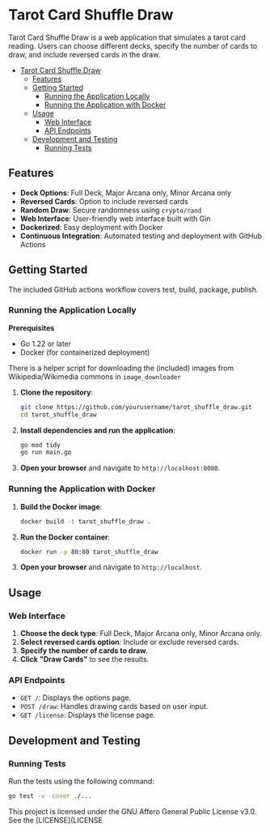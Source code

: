 # Tarot Card Shuffle Draw

Tarot Card Shuffle Draw is a web application that simulates a tarot card reading. Users can choose different decks, specify the number of cards to draw, and include reversed cards in the draw.

- [Tarot Card Shuffle Draw](#tarot-card-shuffle-draw)
  - [Features](#features)
  - [Getting Started](#getting-started)
    - [Running the Application Locally](#running-the-application-locally)
    - [Running the Application with Docker](#running-the-application-with-docker)
  - [Usage](#usage)
    - [Web Interface](#web-interface)
    - [API Endpoints](#api-endpoints)
  - [Development and Testing](#development-and-testing)
    - [Running Tests](#running-tests)

## Features

- **Deck Options**: Full Deck, Major Arcana only, Minor Arcana only
- **Reversed Cards**: Option to include reversed cards
- **Random Draw**: Secure randomness using `crypto/rand`
- **Web Interface**: User-friendly web interface built with Gin
- **Dockerized**: Easy deployment with Docker
- **Continuous Integration**: Automated testing and deployment with GitHub Actions

## Getting Started

The included GitHub actions workflow covers test, build, package, publish.

### Running the Application Locally

**Prerequisites**

- Go 1.22 or later
- Docker (for containerized deployment)

There is a helper script for downloading the (included) images from Wikipedia/Wikimedia commons in `image_downloader`

1. **Clone the repository**:

    ```sh
    git clone https://github.com/yourusername/tarot_shuffle_draw.git
    cd tarot_shuffle_draw
    ```

2. **Install dependencies and run the application**:

    ```sh
    go mod tidy
    go run main.go
    ```

3. **Open your browser** and navigate to `http://localhost:8080`.

### Running the Application with Docker

1. **Build the Docker image**:

    ```sh
    docker build -t tarot_shuffle_draw .
    ```

2. **Run the Docker container**:

    ```sh
    docker run -p 80:80 tarot_shuffle_draw
    ```

3. **Open your browser** and navigate to `http://localhost`.

## Usage

### Web Interface

1. **Choose the deck type**: Full Deck, Major Arcana only, Minor Arcana only.
2. **Select reversed cards option**: Include or exclude reversed cards.
3. **Specify the number of cards to draw**.
4. **Click "Draw Cards"** to see the results.

### API Endpoints

- `GET /`: Displays the options page.
- `POST /draw`: Handles drawing cards based on user input.
- `GET /license`: Displays the license page.

## Development and Testing

### Running Tests

Run the tests using the following command:

```sh
go test -v -cover ./...
```

This project is licensed under the GNU Affero General Public License v3.0. See the [LICENSE](LICENSE